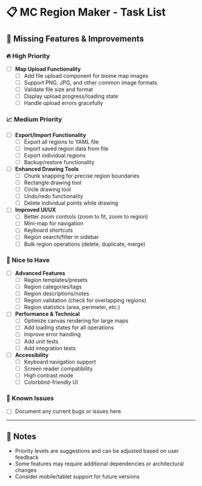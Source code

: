 # 📋 MC Region Maker - Task List

## 🚧 Missing Features & Improvements

### 🔥 High Priority

- [ ] **Map Upload Functionality**
  - [ ] Add file upload component for biome map images
  - [ ] Support PNG, JPG, and other common image formats
  - [ ] Validate file size and format
  - [ ] Display upload progress/loading state
  - [ ] Handle upload errors gracefully

### 📈 Medium Priority

- [ ] **Export/Import Functionality**
  - [ ] Export all regions to YAML file
  - [ ] Import saved region data from file
  - [ ] Export individual regions
  - [ ] Backup/restore functionality

- [ ] **Enhanced Drawing Tools**
  - [ ] Chunk snapping for precise region boundaries
  - [ ] Rectangle drawing tool
  - [ ] Circle drawing tool
  - [ ] Undo/redo functionality
  - [ ] Delete individual points while drawing

- [ ] **Improved UI/UX**
  - [ ] Better zoom controls (zoom to fit, zoom to region)
  - [ ] Mini-map for navigation
  - [ ] Keyboard shortcuts
  - [ ] Region search/filter in sidebar
  - [ ] Bulk region operations (delete, duplicate, merge)

### 🎨 Nice to Have

- [ ] **Advanced Features**
  - [ ] Region templates/presets
  - [ ] Region categories/tags
  - [ ] Region descriptions/notes
  - [ ] Region validation (check for overlapping regions)
  - [ ] Region statistics (area, perimeter, etc.)

- [ ] **Performance & Technical**
  - [ ] Optimize canvas rendering for large maps
  - [ ] Add loading states for all operations
  - [ ] Improve error handling
  - [ ] Add unit tests
  - [ ] Add integration tests

- [ ] **Accessibility**
  - [ ] Keyboard navigation support
  - [ ] Screen reader compatibility
  - [ ] High contrast mode
  - [ ] Colorblind-friendly UI

### 🐛 Known Issues

- [ ] Document any current bugs or issues here

---

## 📝 Notes

- Priority levels are suggestions and can be adjusted based on user feedback
- Some features may require additional dependencies or architectural changes
- Consider mobile/tablet support for future versions
